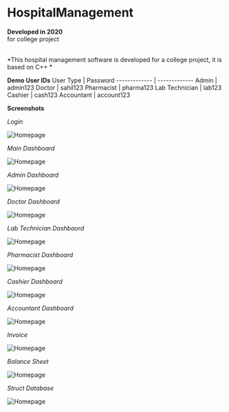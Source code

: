 # HospitalManagement

**Developed in 2020** <br />
for college project <br /><br />

*This hospital management software is developed for a college project, it is based on C++ *<br />

**Demo User IDs**
User Type | Password
------------- | ------------- 
Admin  | admin123
Doctor | sahil123
Pharmacist | pharma123
Lab Technician | lab123
Cashier | cash123
Accountant | account123
<br />

**Screenshots**

_Login_<br />

![Homepage](https://github.com/sahilachhava/HospitalManagement/blob/main/screenshots/login.png)<br />

_Main Dashboard_<br />

![Homepage](https://github.com/sahilachhava/HospitalManagement/blob/main/screenshots/main.png)<br />

_Admin Dashboard_<br />

![Homepage](https://github.com/sahilachhava/HospitalManagement/blob/main/screenshots/admin.png)<br />

_Doctor Dashboard_<br />

![Homepage](https://github.com/sahilachhava/HospitalManagement/blob/main/screenshots/doctor.png)<br />

_Lab Technician Dashbaord_<br />

![Homepage](https://github.com/sahilachhava/HospitalManagement/blob/main/screenshots/lab.png)<br />

_Pharmacist Dashboard_<br />

![Homepage](https://github.com/sahilachhava/HospitalManagement/blob/main/screenshots/pharma.png)<br />

_Cashier Dashboard_<br />

![Homepage](https://github.com/sahilachhava/HospitalManagement/blob/main/screenshots/cash.png)<br />

_Accountant Dashboard_<br />

![Homepage](https://github.com/sahilachhava/HospitalManagement/blob/main/screenshots/account.png)<br />

_Invoice_<br />

![Homepage](https://github.com/sahilachhava/HospitalManagement/blob/main/screenshots/invoice.png)<br />

_Balance Sheet_<br />

![Homepage](https://github.com/sahilachhava/HospitalManagement/blob/main/screenshots/balance.png)<br />

_Struct Database_<br />

![Homepage](https://github.com/sahilachhava/HospitalManagement/blob/main/screenshots/db.png)<br />